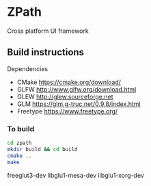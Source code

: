 # ZPath
Cross platform UI framework 

## Build instructions

Dependencies

* CMake https://cmake.org/download/
* GLFW http://www.glfw.org/download.html
* GLEW http://glew.sourceforge.net
* GLM https://glm.g-truc.net/0.9.8/index.html
* Freetype https://www.freetype.org/

### To build

```bash
cd zpath 
mkdir build && cd build
cmake ..
make
```

freeglut3-dev
libglu1-mesa-dev
libglu1-xorg-dev
